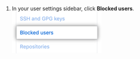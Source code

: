 1. In your user settings sidebar, click **Blocked users**.
![Blocked users tab](/assets/images/help/settings/settings-sidebar-blocked-users.png)
